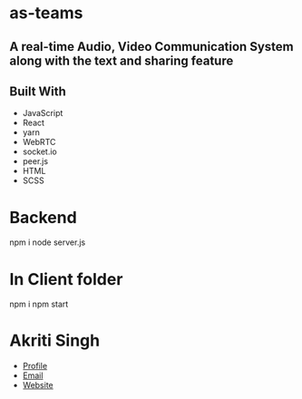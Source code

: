 # as-teams


## A real-time Audio, Video Communication System along with the text and sharing feature

## Built With

- JavaScript
- React
- yarn
- WebRTC
- socket.io
- peer.js
- HTML
- SCSS

# Backend
npm i
node server.js

# In Client folder 
npm i
npm start

# **Akriti Singh**

- [Profile](https://github.com/akritisingh-tech)
- [Email](mailto:akriti.singh.ece19@gmail.com?subject=Hi% "Hi!")
- [Website](https://as08-teams.herokuapp.com/ "Welcome")
